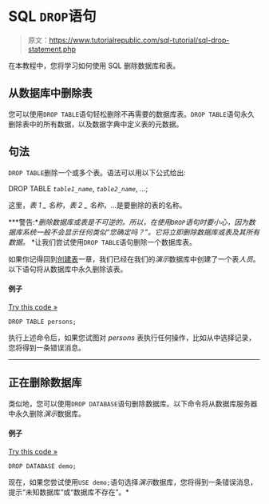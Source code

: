 # SQL `DROP`语句

> 原文：<https://www.tutorialrepublic.com/sql-tutorial/sql-drop-statement.php>

在本教程中，您将学习如何使用 SQL 删除数据库和表。

## 从数据库中删除表

您可以使用`DROP TABLE`语句轻松删除不再需要的数据库表。`DROP TABLE`语句永久删除表中的所有数据，以及数据字典中定义表的元数据。

## 句法

`DROP TABLE`删除一个或多个表。语法可以用以下公式给出:

DROP TABLE *`table1_name`*, *`table2_name`*, ...;

这里，*表 1 _ 名称*，*表 2 _ 名称*，...是要删除的表的名称。

 ***警告:**删除数据库或表是不可逆的。所以，在使用`DROP`语句时要小心，因为数据库系统一般不会显示任何类似“您确定吗？”。它将立即删除数据库或表及其所有数据。*  *让我们尝试使用`DROP TABLE`语句删除一个数据库表。

如果你记得回到[创建表](sql-create-table-statement.php)一章，我们已经在我们的*演示*数据库中创建了一个表*人员*。以下语句将从数据库中永久删除该表。

#### 例子

[Try this code »](../codelab.php?topic=sql&file=delete-table-from-the-database "Try this code using online Editor")

```
DROP TABLE persons;
```

执行上述命令后，如果您试图对 *persons* 表执行任何操作，比如从中选择记录，您将得到一条错误消息。

* * *

## 正在删除数据库

类似地，您可以使用`DROP DATABASE`语句删除数据库。以下命令将从数据库服务器中永久删除*演示*数据库。

#### 例子

[Try this code »](javascript:void(0); "Not Supported in Web SQL")

```
DROP DATABASE demo;
```

现在，如果您尝试使用`USE demo;`语句选择*演示*数据库，您将得到一条错误消息，提示“未知数据库”或“数据库不存在”。*